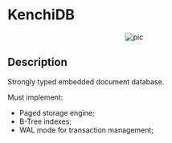 # KenchiDB

<p align="center">
  <img alt="pic" src="https://imgs.xkcd.com/comics/standards_2x.png" />
</p>

## Description

Strongly typed embedded document database.

Must implement:
- Paged storage engine;
- B-Tree indexes;
- WAL mode for transaction management;